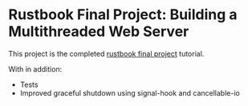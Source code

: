 # Rustbook Final Project: Building a Multithreaded Web Server
This project is the completed [rustbook final project](https://doc.rust-lang.org/book/ch20-00-final-project-a-web-server.html) tutorial.

With in addition:
- Tests
- Improved graceful shutdown using signal-hook and cancellable-io